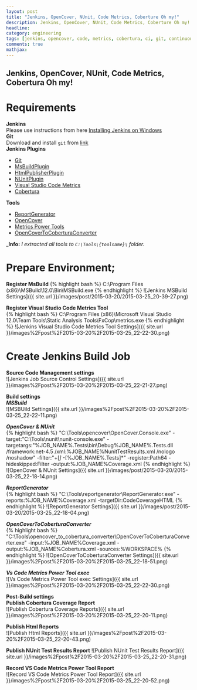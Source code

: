 ```yaml
---
layout: post
title: "Jenkins, OpenCover, NUnit, Code Metrics, Coberture Oh my!"
description: Jenkins, OpenCover, NUnit, Code Metrics, Coberture Oh my!
headline: 
category: engineering
tags: [jenkins, opencover, code, metrics, cobertura, ci, git, continuous integration]
comments: true
mathjax: 
---
```


## Jenkins, OpenCover, NUnit, Code Metrics, Cobertura Oh my!

Requirements  
=======================================
**Jenkins**  
Please use instructions from here [Installing Jenkins on Windows](https://wiki.jenkins-ci.org/display/JENKINS/Installing+Jenkins)  
**Git**  
Download and install ``git`` from [link](https://msysgit.github.io/)  
**Jenkins Plugins**  
- [Git](https://wiki.jenkins-ci.org/display/JENKINS/Git+Plugin)  
- [MsBuildPlugin](https://wiki.jenkins-ci.org/display/JENKINS/MSBuild+Plugin)  
- [HtmlPublisherPlugin](https://wiki.jenkins-ci.org/display/JENKINS/HTML+Publisher+Plugin)   
- [NUnitPlugin](https://wiki.jenkins-ci.org/display/JENKINS/NUnit+Plugin)    
- [Visual Studio Code Metrics](https://wiki.jenkins-ci.org/display/JENKINS/Visual+Studio+Code+Metrics+Plugin)    
- [Cobertura](https://wiki.jenkins-ci.org/display/JENKINS/Cobertura+Plugin)  

**Tools**  
- [ReportGenerator](https://github.com/danielpalme/ReportGenerator)  
- [OpenCover](https://github.com/OpenCover/opencove)  
- [Metrics Power Tools](http://www.microsoft.com/en-us/download/confirmation.aspx?id=41647)  
- [OpenCoverToCoberturaConverter](http://www.nuget.org/packages/OpenCoverToCoberturaConverter)  

_**Info:** _I extracted all tools to ``C:\Tools\{toolname}\`` folder._

Prepare Environment;  
=======================================
**Register MsBuild** 
{% highlight bash %}
C:\Program Files (x86)\MSBuild\12.0\Bin\MSBuild.exe
{% endhighlight %}
![Jenkins MSBuild Settings]({{ site.url }}/images/post/2015-03-20/2015-03-25_20-39-27.png)  

**Register Visual Studio Code Metrics Tool**   
{% highlight bash %}
C:\Program Files (x86)\Microsoft Visual Studio 12.0\Team Tools\Static Analysis Tools\FxCop\metrics.exe
{% endhighlight %}
![Jenkins Visual Studio Code Metrics Tool Settings]({{ site.url }}/images%2Fpost%2F2015-03-20%2F2015-03-25_22-22-30.png)  

Create Jenkins Build Job  
=======================================
**Source Code Management settings**  
![Jenkins Job Source Control Settings]({{ site.url }}/images%2Fpost%2F2015-03-20%2F2015-03-25_22-21-27.png)  

**Build settings**  
_**MSBuild**_  
![MSBUild Settings]({{ site.url }}/images%2Fpost%2F2015-03-20%2F2015-03-25_22-22-11.png)  

_**OpenCover & NUnit**_  
{% highlight bash %}
"C:\Tools\opencover\OpenCover.Console.exe" -target:"C:\Tools\nunit\nunit-console.exe" -targetargs:"%JOB_NAME%.Tests\bin\Debug\%JOB_NAME%.Tests.dll /framework:net-4.5 /xml:%JOB_NAME%NunitTestResults.xml /nologo /noshadow" -filter:"+[*]* -[%JOB_NAME%.Tests]*" -register:Path64 -hideskipped:Filter -output:%JOB_NAME%Coverage.xml
{% endhighlight %}
![OpenCover & NUnit Settings]({{ site.url }}/images/post/2015-03-20/2015-03-25_22-18-14.png)  

_**ReportGenerator**_  
{% highlight bash %}
"C:\Tools\reportgenerator\ReportGenerator.exe" -reports:%JOB_NAME%Coverage.xml -targetDir:CodeCoverageHTML
{% endhighlight %}
![ReportGenerator Settings]({{ site.url }}/images/post/2015-03-20/2015-03-25_22-18-04.png)  

_**OpenCoverToCoberturaConverter**_  
{% highlight bash %}
"C:\Tools\opencover_to_cobertura_converter\OpenCoverToCoberturaConverter.exe" -input:%JOB_NAME%Coverage.xml -output:%JOB_NAME%Cobertura.xml -sources:%WORKSPACE%
{% endhighlight %}
![OpenCoverToCoberturaConverter Settings]({{ site.url }}/images%2Fpost%2F2015-03-20%2F2015-03-25_22-18-51.png)  

_**Vs Code Metrics Power Tool exec**_  
![Vs Code Metrics Power Tool exec Settings]({{ site.url }}/images%2Fpost%2F2015-03-20%2F2015-03-25_22-22-30.png)  

**Post-Build settings**  
**Publish Cobertura Coverage Report**  
![Publish Cobertura Coverage Reports]({{ site.url }}/images%2Fpost%2F2015-03-20%2F2015-03-25_22-20-11.png)  

**Publish Html Reports**  
![Publish Html Reports]({{ site.url }}/images%2Fpost%2F2015-03-20%2F2015-03-25_22-20-43.png)  

**Publish NUnit Test Results Report** 
![Publish NUnit Test Results Report]({{ site.url }}/images%2Fpost%2F2015-03-20%2F2015-03-25_22-20-31.png)  

**Record VS Code Metrics Power Tool Report**  
![Record VS Code Metrics Power Tool Report]({{ site.url }}/images%2Fpost%2F2015-03-20%2F2015-03-25_22-20-52.png)  
